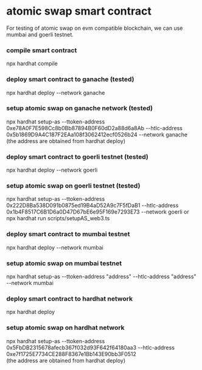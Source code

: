 # atomic swap smart contract

For testing of atomic swap on evm compatible blockchain, we can use mumbai and goerli testnet.  

### compile smart contract
npx hardhat compile

### deploy smart contract to ganache (tested)
npx hardhat deploy --network ganache

### setup atomic swap on ganache network (tested)
npx hardhat setup-as --ttoken-address 0xe78A0F7E598Cc8b0Bb87894B0F60dD2a88d6a8Ab --htlc-address 0x5b1869D9A4C187F2EAa108f3062412ecf0526b24 --network ganache
(the address are obtained from hardhat deploy)

### deploy smart contract to goerli testnet (tested)
npx hardhat deploy --network goerli

### setup atomic swap on goerli testnet (tested)
npx hardhat setup-as --ttoken-address 0x222D8Ba538D091b0875ed19B4aD52A9c7F5fDaB1  --htlc-address 0x1b4F8517C6B1D6a0D47D67bE6e95F169e7293E73 --network  goerli
  or  
npx hardhat run scripts/setupAS_web3.ts

### deploy smart contract to mumbai testnet
npx hardhat deploy --network mumbai

### setup atomic swap on mumbai testnet
npx hardhat setup-as --ttoken-address "address" --htlc-address "address" --network  mumbai

### deploy smart contract to hardhat network
npx hardhat deploy

### setup atomic swap on hardhat network
npx hardhat setup-as --ttoken-address 0x5FbDB2315678afecb367f032d93F642f64180aa3 --htlc-address 0xe7f1725E7734CE288F8367e1Bb143E90bb3F0512  
(the address are obtained from hardhat deploy)

